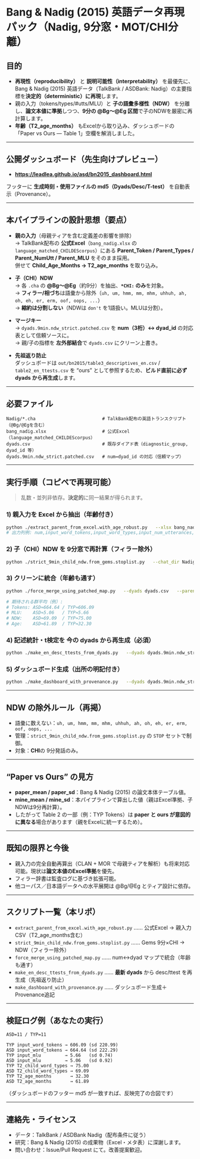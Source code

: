 # Bang & Nadig (2015) 英語データ再現パック（Nadig, 9分窓・MOT/CHI分離）

## 目的
- **再現性（reproducibility）** と **説明可能性（interpretability）** を最優先に、Bang & Nadig (2015) 英語データ（TalkBank / ASDBank: Nadig）の主要指標を**決定的（deterministic）に再現**します。
- 親の入力（tokens/types/#utts/MLU）と **子の語彙多様性（NDW）** を分離し、**論文本値に準拠**しつつ、**9分の @Bg〜@Eg 区間**で子のNDWを厳密に再計算します。
- **年齢（T2_age_months）** もExcelから取り込み、ダッシュボードの「Paper vs Ours — Table 1」空欄を解消しました。

---

## 公開ダッシュボード（先生向けプレビュー）
- **https://leadlea.github.io/asd/bn2015_dashboard.html**

フッターに **生成時刻・使用ファイルの md5（Dyads/Desc/T-test）** を自動表示（Provenance）。

---

## 本パイプラインの設計思想（要点）

- **親の入力**（母親ティアを含む定義差の影響を排除）  
  → TalkBank配布の **公式Excel**（`bang_nadig.xlsx` の `language_matched_CHILDEScorpus`）にある **Parent_Token / Parent_Types / Parent_NumUtt / Parent_MLU** をそのまま採用。  
  併せて **Child_Age_Months → T2_age_months** を取り込み。

- **子（CHI）NDW**  
  → 各 `.cha` の **@Bg〜@Eg**（約9分）を抽出、**`*CHI:` のみ**を対象。  
  → **フィラー/相づち**は語彙から除外（`uh, um, hmm, mm, mhm, uhhuh, ah, oh, eh, er, erm, oof, oops, ...`）  
  → **縮約は分割しない**（NDWは `don't` を1語扱い。MLUは分割）。

- **マージキー**  
  → `dyads.9min.ndw_strict.patched.csv` を **num（3桁）↔ dyad_id** の対応表として信頼ソースに。  
  → 親/子の指標を **左外部結合**で `dyads.csv` にクリーン上書き。

- **先祖返り防止**  
  ダッシュボードは `out/bn2015/table3_descriptives_en.csv` / `table2_en_ttests.csv` を “ours” として参照するため、**ビルド直前に必ず dyads から再生成**します。

---

## 必要ファイル
```
Nadig/*.cha                         # TalkBank配布の英語トランスクリプト（@Bg/@Egを含む）
bang_nadig.xlsx                     # 公式Excel（language_matched_CHILDEScorpus）
dyads.csv                           # 既存ダイアド表（diagnostic_group, dyad_id 等）
dyads.9min.ndw_strict.patched.csv   # num↔dyad_id の対応（信頼マップ）
```

---

## 実行手順（コピペで再現可能）

> 乱数・並列非依存。**決定的**に同一結果が得られます。

### 1) 親入力を Excel から抽出（年齢付き）
```bash
python ./extract_parent_from_excel.with_age_robust.py   --xlsx bang_nadig.xlsx   --out  out/bn2015/parent9.csv
# 出力列例: num,input_word_tokens,input_word_types,input_num_utterances,input_mlu,T2_age_months
```

### 2) 子（CHI）NDW を 9分窓で再計算（フィラー除外）
```bash
python ./strict_9min_child_ndw.from_gems.stoplist.py   --chat_dir Nadig   --out out/bn2015/child9.csv
```

### 3) クリーンに統合（年齢も通す）
```bash
python ./force_merge_using_patched_map.py   --dyads dyads.csv   --parent out/bn2015/parent9.csv   --child  out/bn2015/child9.csv   --map    dyads.9min.ndw_strict.patched.csv   --out    dyads.9min.ndw_strict.csv

# 期待される群平均（例）:
# Tokens: ASD≈664.64 / TYP≈606.09
# MLU:    ASD≈5.06   / TYP≈5.66
# NDW:    ASD≈69.09  / TYP≈75.00
# Age:    ASD≈61.89  / TYP≈32.30
```

### 4) 記述統計・t検定を **今の dyads から再生成**（必須）
```bash
python ./make_en_desc_ttests_from_dyads.py   --dyads dyads.9min.ndw_strict.csv   --outdir out/bn2015
```

### 5) ダッシュボード生成（出所の明記付き）
```bash
python ./make_dashboard_with_provenance.py   --dyads dyads.9min.ndw_strict.csv   --desc  out/bn2015/table3_descriptives_en.csv   --ttest out/bn2015/table2_en_ttests.csv   --out   docs/bn2015_dashboard.html   --orig  ./make_dashboard.py
```

---

## NDW の除外ルール（再掲）
- 語彙に数えない：`uh, um, hmm, mm, mhm, uhhuh, ah, oh, eh, er, erm, oof, oops, ...`  
- 管理：`strict_9min_child_ndw.from_gems.stoplist.py` の `STOP` セットで制御。  
- 対象：**CHI**の 9分発話のみ。

---

## “Paper vs Ours” の見方
- **paper_mean / paper_sd**：Bang & Nadig (2015) の論文本体テーブル値。  
- **mine_mean / mine_sd**：本パイプラインで算出した値（親はExcel準拠、子NDWは9分再計算）。  
- したがって Table 2 の一部（例：TYP Tokens）は **paper と ours が意図的に異なる**場合があります（親をExcelに統一するため）。

---

## 既知の限界と今後
- 親入力の完全自動再算出（CLAN + MOR で母親ティアを解析）も将来対応可能。現状は**論文本値のExcel準拠**を優先。  
- フィラー辞書は監査ログに基づき拡張可能。  
- 他コーパス／日本語データへの水平展開は @Bg/@Eg とティア設計に依存。

---

## スクリプト一覧（本リポ）
- `extract_parent_from_excel.with_age_robust.py` …… 公式Excel → 親入力CSV（T2_age_months含む）  
- `strict_9min_child_ndw.from_gems.stoplist.py` …… Gems 9分×CHI → NDW（フィラー除外）  
- `force_merge_using_patched_map.py` …… num↔dyad マップで統合（年齢も通す）  
- `make_en_desc_ttests_from_dyads.py` …… **最新 dyads** から desc/ttest を再生成（先祖返り防止）  
- `make_dashboard_with_provenance.py` …… ダッシュボード生成＋Provenance追記

---

## 検証ログ例（あなたの実行）
```
ASD=11 / TYP=11

TYP input_word_tokens → 606.09 (sd 220.99)
ASD input_word_tokens → 664.64 (sd 222.29)
TYP input_mlu         → 5.66   (sd 0.74)
ASD input_mlu         → 5.06   (sd 0.92)
TYP T2_child_word_types → 75.00
ASD T2_child_word_types → 69.09
TYP T2_age_months       → 32.30
ASD T2_age_months       → 61.89
```
（ダッシュボードのフッター md5 が一致すれば、反映完了の合図です）

---

## 連絡先・ライセンス
- データ：TalkBank / ASDBank Nadig（配布条件に従う）  
- 研究：Bang & Nadig (2015) の成果物（Excel・メタ表）に深謝します。  
- 問い合わせ：Issue/Pull Request にて。改善提案歓迎。
